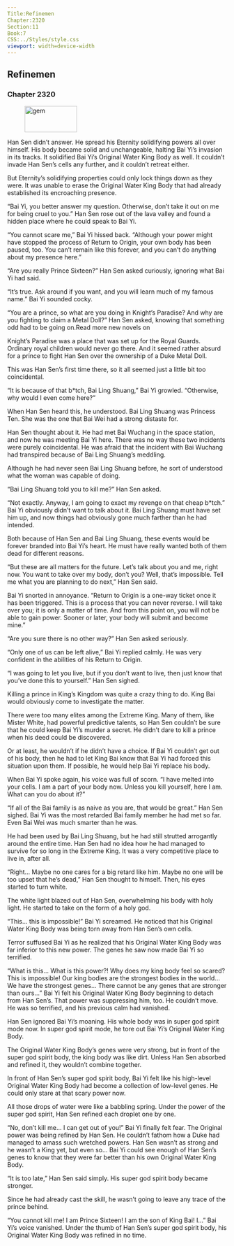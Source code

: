 ```yaml
---
Title:Refinemen 
Chapter:2320 
Section:11 
Book:7 
CSS:../Styles/style.css 
viewport: width=device-width
---
```

  
## Refinemen
### Chapter 2320
  
<figure>
	<img src="../Images/gem.gif" alt="gem" id="gem" width="120" height="60" />
</figure>
  

  
Han Sen didn’t answer. He spread his Eternity solidifying powers all over himself. His body became solid and unchangeable, halting Bai Yi’s invasion in its tracks. It solidified Bai Yi’s Original Water King Body as well. It couldn’t invade Han Sen’s cells any further, and it couldn’t retreat either.

But Eternity’s solidifying properties could only lock things down as they were. It was unable to erase the Original Water King Body that had already established its encroaching presence.

“Bai Yi, you better answer my question. Otherwise, don’t take it out on me for being cruel to you.” Han Sen rose out of the lava valley and found a hidden place where he could speak to Bai Yi.

“You cannot scare me,” Bai Yi hissed back. “Although your power might have stopped the process of Return to Origin, your own body has been paused, too. You can’t remain like this forever, and you can’t do anything about my presence here.”

“Are you really Prince Sixteen?” Han Sen asked curiously, ignoring what Bai Yi had said.

“It’s true. Ask around if you want, and you will learn much of my famous name.” Bai Yi sounded cocky.

“You are a prince, so what are you doing in Knight’s Paradise? And why are you fighting to claim a Metal Doll?” Han Sen asked, knowing that something odd had to be going on.Read more new novels on

Knight’s Paradise was a place that was set up for the Royal Guards. Ordinary royal children would never go there. And it seemed rather absurd for a prince to fight Han Sen over the ownership of a Duke Metal Doll.

This was Han Sen’s first time there, so it all seemed just a little bit too coincidental.

“It is because of that b*tch, Bai Ling Shuang,” Bai Yi growled. “Otherwise, why would I even come here?”

When Han Sen heard this, he understood. Bai Ling Shuang was Princess Ten. She was the one that Bai Wei had a strong distaste for.

Han Sen thought about it. He had met Bai Wuchang in the space station, and now he was meeting Bai Yi here. There was no way these two incidents were purely coincidental. He was afraid that the incident with Bai Wuchang had transpired because of Bai Ling Shuang’s meddling.

Although he had never seen Bai Ling Shuang before, he sort of understood what the woman was capable of doing.

“Bai Ling Shuang told you to kill me?” Han Sen asked.

“Not exactly. Anyway, I am going to exact my revenge on that cheap b*tch.” Bai Yi obviously didn’t want to talk about it. Bai Ling Shuang must have set him up, and now things had obviously gone much farther than he had intended.

Both because of Han Sen and Bai Ling Shuang, these events would be forever branded into Bai Yi’s heart. He must have really wanted both of them dead for different reasons.

“But these are all matters for the future. Let’s talk about you and me, right now. You want to take over my body, don’t you? Well, that’s impossible. Tell me what you are planning to do next,” Han Sen said.

Bai Yi snorted in annoyance. “Return to Origin is a one-way ticket once it has been triggered. This is a process that you can never reverse. I will take over you; it is only a matter of time. And from this point on, you will not be able to gain power. Sooner or later, your body will submit and become mine.”

“Are you sure there is no other way?” Han Sen asked seriously.

“Only one of us can be left alive,” Bai Yi replied calmly. He was very confident in the abilities of his Return to Origin.

“I was going to let you live, but if you don’t want to live, then just know that you’ve done this to yourself.” Han Sen sighed.

Killing a prince in King’s Kingdom was quite a crazy thing to do. King Bai would obviously come to investigate the matter.

There were too many elites among the Extreme King. Many of them, like Mister White, had powerful predictive talents, so Han Sen couldn’t be sure that he could keep Bai Yi’s murder a secret. He didn’t dare to kill a prince when his deed could be discovered.

Or at least, he wouldn’t if he didn’t have a choice. If Bai Yi couldn’t get out of his body, then he had to let King Bai know that Bai Yi had forced this situation upon them. If possible, he would help Bai Yi replace his body.

When Bai Yi spoke again, his voice was full of scorn. “I have melted into your cells. I am a part of your body now. Unless you kill yourself, here I am. What can you do about it?”

“If all of the Bai family is as naive as you are, that would be great.” Han Sen sighed. Bai Yi was the most retarded Bai family member he had met so far. Even Bai Wei was much smarter than he was.

He had been used by Bai Ling Shuang, but he had still strutted arrogantly around the entire time. Han Sen had no idea how he had managed to survive for so long in the Extreme King. It was a very competitive place to live in, after all.

“Right… Maybe no one cares for a big retard like him. Maybe no one will be too upset that he’s dead,” Han Sen thought to himself. Then, his eyes started to turn white.

The white light blazed out of Han Sen, overwhelming his body with holy light. He started to take on the form of a holy god.

“This… this is impossible!” Bai Yi screamed. He noticed that his Original Water King Body was being torn away from Han Sen’s own cells.

Terror suffused Bai Yi as he realized that his Original Water King Body was far inferior to this new power. The genes he saw now made Bai Yi so terrified.

“What is this… What is this power?! Why does my king body feel so scared? This is impossible! Our king bodies are the strongest bodies in the world… We have the strongest genes… There cannot be any genes that are stronger than ours…” Bai Yi felt his Original Water King Body beginning to detach from Han Sen’s. That power was suppressing him, too. He couldn’t move. He was so terrified, and his previous calm had vanished.

Han Sen ignored Bai Yi’s moaning. His whole body was in super god spirit mode now. In super god spirit mode, he tore out Bai Yi’s Original Water King Body.

The Original Water King Body’s genes were very strong, but in front of the super god spirit body, the king body was like dirt. Unless Han Sen absorbed and refined it, they wouldn’t combine together.

In front of Han Sen’s super god spirit body, Bai Yi felt like his high-level Original Water King Body had become a collection of low-level genes. He could only stare at that scary power now.

All those drops of water were like a babbling spring. Under the power of the super god spirit, Han Sen refined each droplet one by one.

“No, don’t kill me… I can get out of you!” Bai Yi finally felt fear. The Original power was being refined by Han Sen. He couldn’t fathom how a Duke had managed to amass such wretched powers. Han Sen wasn’t as strong and he wasn’t a King yet, but even so… Bai Yi could see enough of Han Sen’s genes to know that they were far better than his own Original Water King Body.

“It is too late,” Han Sen said simply. His super god spirit body became stronger.

Since he had already cast the skill, he wasn’t going to leave any trace of the prince behind.

“You cannot kill me! I am Prince Sixteen! I am the son of King Bai! I…” Bai Yi’s voice vanished. Under the thumb of Han Sen’s super god spirit body, his Original Water King Body was refined in no time.